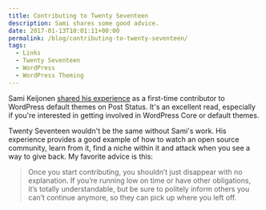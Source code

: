 ```yaml
---
title: Contributing to Twenty Seventeen
description: Sami shares some good advice.
date: 2017-01-13T10:01:11+00:00
permalink: /blog/contributing-to-twenty-seventeen/
tags:
  - Links
  - Twenty Seventeen
  - WordPress
  - WordPress Theming
---
```


Sami Keijonen  [shared his experience](https://poststatus.com/contributing-to-twenty-seventeen-theme/) as a first-time contributor to WordPress default themes on Post Status. It's an excellent read, especially if you're interested in getting involved in WordPress Core or default themes.

Twenty Seventeen wouldn't be the same without Sami's work. His experience provides a good example of how to watch an open source community, learn from it, find a niche within it and attack when you see a way to give back. My favorite advice is this:

> Once you start contributing, you shouldn’t just disappear with no explanation. If you’re running low on time or have other obligations, it’s totally understandable, but be sure to politely inform others you can’t continue anymore, so they can pick up where you left off.
